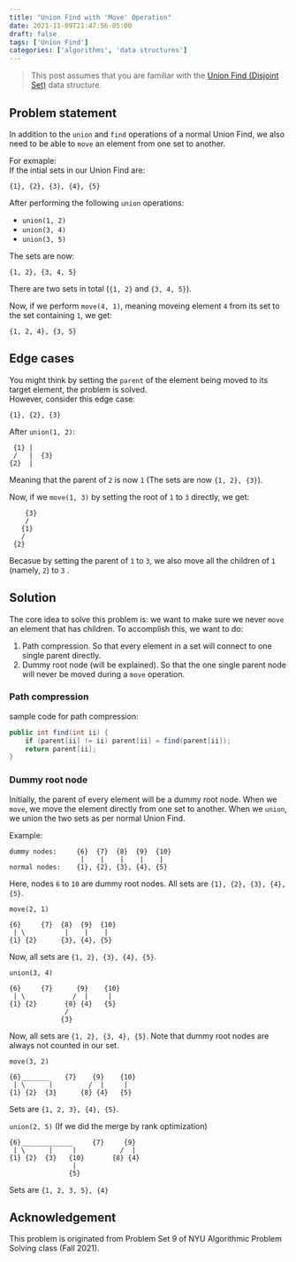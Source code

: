 ```yaml
---
title: "Union Find with 'Move' Operation"
date: 2021-11-09T21:47:56-05:00
draft: false
tags: ['Union Find']
categories: ['algorithms', 'data structures']
---
```


> This post assumes that you are familiar with the [Union Find (Disjoint Set)](https://en.wikipedia.org/wiki/Disjoint-set_data_structure) data structure.

## Problem statement

In addition to the `union` and `find` operations of a normal Union Find, we also need to be able to `move` an element from one set to another.

For exmaple:  
If the intial sets in our Union Find are:

```
{1}, {2}, {3}, {4}, {5}
```

After performing the following `union` operations:

-   `union(1, 2)`
-   `union(3, 4)`
-   `union(3, 5)`

The sets are now:

```
{1, 2}, {3, 4, 5}
```

There are two sets in total (`{1, 2}` and `{3, 4, 5}`).

Now, if we perform `move(4, 1)`, meaning moveing element `4` from its set to the set containing `1`, we get:

```
{1, 2, 4}, {3, 5}
```

## Edge cases

You might think by setting the `parent` of the element being moved to its target element, the problem is solved.  
However, consider this edge case:

```
{1}, {2}, {3}
```

After `union(1, 2)`:

```
 {1} |
 /   |  {3}
{2}  |
```

Meaning that the parent of `2` is now `1` (The sets are now `{1, 2}, {3}`).

Now, if we `move(1, 3)` by setting the root of `1` to `3` directly, we get:

```
    {3}
    /
   {1}
   /
 {2}
```

Becasue by setting the parent of `1` to `3`, we also move all the children of `1` (namely, `2`) to `3` .

## Solution

The core idea to solve this problem is: we want to make sure we never `move` an element that has children.
To accomplish this, we want to do:

1. Path compression. So that every element in a set will connect to one single parent directly.
2. Dummy root node (will be explained). So that the one single parent node will never be moved during a `move` operation.

### Path compression

sample code for path compression:

```java
public int find(int ii) {
    if (parent[ii] != ii) parent[ii] = find(parent[ii]);
    return parent[ii];
}
```

### Dummy root node

Initially, the parent of every element will be a dummy root node.
When we `move`, we move the element directly from one set to another.
When we `union`, we union the two sets as per normal Union Find.

Example:

```
dummy nodes:     {6}  {7}  {8}  {9}  {10}
                  |    |    |    |    |
normal nodes:    {1}, {2}, {3}, {4}, {5}
```

Here, nodes `6` to `10` are dummy root nodes.
All sets are `{1}, {2}, {3}, {4}, {5}`.

`move(2, 1)`

```
{6}     {7}  {8}  {9}  {10}
 | \          |    |    |
{1} {2}      {3}, {4}, {5}
```

Now, all sets are `{1, 2}, {3}, {4}, {5}`.

`union(3, 4)`

```
{6}     {7}      {9}    {10}
 | \            /  |     |
{1} {2}       {8} {4}   {5}
              /
             {3}
```

Now, all sets are `{1, 2}, {3, 4}, {5}`.
Note that dummy root nodes are always not counted in our set.

`move(3, 2)`

```
{6}_______    {7}    {9}    {10}
 | \      |         /  |     |
{1} {2}  {3}      {8} {4}   {5}
```

Sets are `{1, 2, 3}, {4}, {5}`.

`union(2, 5)` (If we did the merge by rank optimization)

```
{6}_____________     {7}     {9}
 | \      |     |           /  |
{1} {2}  {3}   {10}       {8} {4}
                |
               {5}
```

Sets are `{1, 2, 3, 5}, {4}`

## Acknowledgement

This problem is originated from Problem Set 9 of NYU Algorithmic Problem Solving class (Fall 2021).
